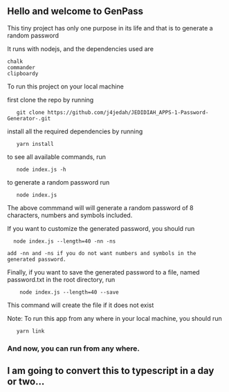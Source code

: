 ## Hello and welcome to GenPass

This tiny project has only one purpose in its life and that is to generate a random password

It runs with nodejs, and the dependencies used are

    chalk
    commander
    clipboardy


To run this project on your local machine

first clone the repo by running
       
       git clone https://github.com/j4jedah/JEDIDIAH_APPS-1-Password-Generator-.git

install all the required dependencies by running
       
       yarn install

to see all available commands, run
       
       node index.js -h

to generate a random password run
       
       node index.js 

The above commmand will will generate a random password of 8 characters, numbers and symbols included.

If you want to customize the generated password, you should run 
      
      node index.js --length=40 -nn -ns
    
    add -nn and -ns if you do not want numbers and symbols in the generated password.

Finally, if you want to save the generated password to a file, named password.txt in the root directory, run     
        
        node index.js --length=40 --save

This command will create the file if it does not exist


Note: To run this app from any where in your local machine, 
you should run 
       
       yarn link 
       
### And now, you can run from any where.


## I am going to convert this to typescript in a day or two... 
